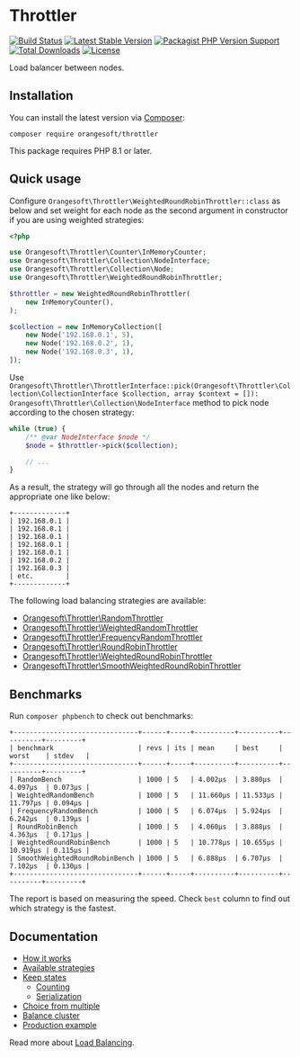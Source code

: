 # Throttler

[![Build Status](https://img.shields.io/github/actions/workflow/status/denisyukphp/throttler/ci.yml?branch=main&style=plastic)](https://github.com/denisyukphp/throttler/actions/workflows/ci.yml)
[![Latest Stable Version](https://img.shields.io/packagist/v/orangesoft/throttler?style=plastic)](https://packagist.org/packages/orangesoft/throttler)
[![Packagist PHP Version Support](https://img.shields.io/packagist/php-v/orangesoft/throttler?style=plastic&color=8892BF)](https://packagist.org/packages/orangesoft/throttler)
[![Total Downloads](https://img.shields.io/packagist/dt/orangesoft/throttler?style=plastic)](https://packagist.org/packages/orangesoft/throttler)
[![License](https://img.shields.io/packagist/l/orangesoft/throttler?style=plastic&color=428F7E)](https://packagist.org/packages/orangesoft/throttler)

Load balancer between nodes.

## Installation

You can install the latest version via [Composer](https://getcomposer.org/):

```text
composer require orangesoft/throttler
```

This package requires PHP 8.1 or later.

## Quick usage

Configure `Orangesoft\Throttler\WeightedRoundRobinThrottler::class` as below and set weight for each node as the second argument in constructor if you are using weighted strategies:

```php
<?php

use Orangesoft\Throttler\Counter\InMemoryCounter;
use Orangesoft\Throttler\Collection\NodeInterface;
use Orangesoft\Throttler\Collection\Node;
use Orangesoft\Throttler\WeightedRoundRobinThrottler;

$throttler = new WeightedRoundRobinThrottler(
    new InMemoryCounter(),
);

$collection = new InMemoryCollection([
    new Node('192.168.0.1', 5),
    new Node('192.168.0.2', 1),
    new Node('192.168.0.3', 1),
]);
```
Use `Orangesoft\Throttler\ThrottlerInterface::pick(Orangesoft\Throttler\Collection\CollectionInterface $collection, array $context = []): Orangesoft\Throttler\Collection\NodeInterface` method to pick node according to the chosen strategy:

```php
while (true) {
    /** @var NodeInterface $node */
    $node = $throttler->pick($collection);

    // ...
}
```

As a result, the strategy will go through all the nodes and return the appropriate one like below:

```text
+-------------+
| 192.168.0.1 |
| 192.168.0.1 |
| 192.168.0.1 |
| 192.168.0.1 |
| 192.168.0.1 |
| 192.168.0.2 |
| 192.168.0.3 |
| etc.        |
+-------------+
```

The following load balancing strategies are available:

- [Orangesoft\Throttler\RandomThrottler](../src/RandomThrottler.php)
- [Orangesoft\Throttler\WeightedRandomThrottler](../src/WeightedRandomThrottler.php)
- [Orangesoft\Throttler\FrequencyRandomThrottler](../src/FrequencyRandomThrottler.php)
- [Orangesoft\Throttler\RoundRobinThrottler](../src/RoundRobinThrottler.php)
- [Orangesoft\Throttler\WeightedRoundRobinThrottler](../src/WeightedRoundRobinThrottler.php)
- [Orangesoft\Throttler\SmoothWeightedRoundRobinThrottler](../src/SmoothWeightedRoundRobinThrottler.php)

## Benchmarks

Run `composer phpbench` to check out benchmarks:

```text
+-------------------------------+------+-----+----------+----------+----------+---------+
| benchmark                     | revs | its | mean     | best     | worst    | stdev   |
+-------------------------------+------+-----+----------+----------+----------+---------+
| RandomBench                   | 1000 | 5   | 4.002μs  | 3.880μs  | 4.097μs  | 0.073μs |
| WeightedRandomBench           | 1000 | 5   | 11.660μs | 11.533μs | 11.797μs | 0.094μs |
| FrequencyRandomBench          | 1000 | 5   | 6.074μs  | 5.924μs  | 6.242μs  | 0.139μs |
| RoundRobinBench               | 1000 | 5   | 4.060μs  | 3.888μs  | 4.363μs  | 0.171μs |
| WeightedRoundRobinBench       | 1000 | 5   | 10.778μs | 10.655μs | 10.919μs | 0.115μs |
| SmoothWeightedRoundRobinBench | 1000 | 5   | 6.888μs  | 6.707μs  | 7.102μs  | 0.130μs |
+-------------------------------+------+-----+----------+----------+----------+---------+
```

The report is based on measuring the speed. Check `best` column to find out which strategy is the fastest.

## Documentation

- [How it works](docs/index.md##how-it-works)
- [Available strategies](docs/index.md##available-strategies)
- [Keep states](docs/index.md##keep-states)
    - [Counting](docs/index.md##counting)
    - [Serialization](docs/index.md##serialization)
- [Choice from multiple](docs/index.md##choice-from-multiple)
- [Balance cluster](docs/index.md##balance-cluster)
- [Production example](docs/index.md##production-example)

Read more about [Load Balancing](https://samwho.dev/load-balancing/).
